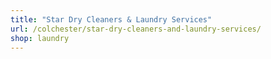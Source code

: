 ```yaml
---
title: "Star Dry Cleaners & Laundry Services"
url: /colchester/star-dry-cleaners-and-laundry-services/
shop: laundry
---
```

